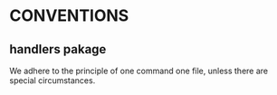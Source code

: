 # CONVENTIONS

## handlers pakage

We adhere to the principle of one command one file, unless there are special circumstances.